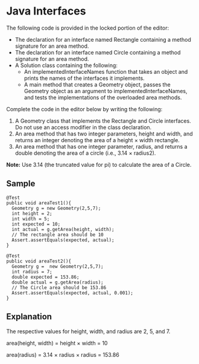 # Java Interfaces

The following code is provided in the locked portion of the editor:

* The declaration for an interface named Rectangle containing a method signature for an area method.
* The declaration for an interface named Circle containing a method signature for an area method.
* A Solution class containing the following:
	* An implementedInterfaceNames function that takes an object and prints the names of the interfaces it implements.
	* A main method that creates a Geometry object, passes the Geometry object as an argument to implementedInterfaceNames, and tests the implementations of the overloaded area methods.
 

Complete the code in the editor below by writing the following:

1. A Geometry class that implements the Rectangle and Circle interfaces. Do not use an access modifier in the class declaration.
2. An area method that has two integer parameters, height and width, and returns an integer denoting the area of a height × width rectangle.
3. An area method that has one integer parameter, radius, and returns a double denoting the area of a circle (i.e., 3.14 × radius2).
 

**Note:** Use 3.14 (the truncated value for pi) to calculate the area of a Circle.


## Sample

```
@Test
public void areaTest1(){
  Geometry g = new Geometry(2,5,7);
  int height = 2;
  int width = 5;
  int expected = 10;
  int actual = g.getArea(height, width);
  // The rectangle area should be 10
  Assert.assertEquals(expected, actual);
}

@Test
public void areaTest2(){
  Geometry g =  new Geometry(2,5,7);
  int radius = 7;
  double expected = 153.86;
  double actual = g.getArea(radius);
  // The Circle area should be 153.86
  Assert.assertEquals(expected, actual, 0.001);
}
```



## Explanation 

The respective values for height, width, and radius are 2, 5, and 7.

area(height, width) = height × width = 10

area(radius) = 3.14 × radius × radius = 153.86